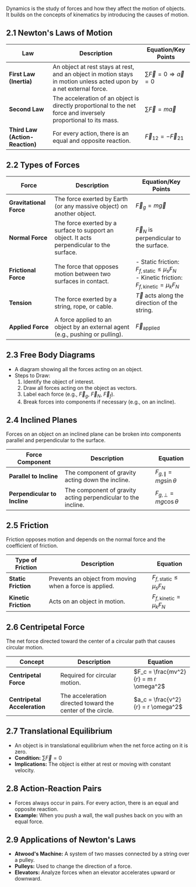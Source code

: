 Dynamics is the study of forces and how they affect the motion of objects. It builds on the concepts of kinematics by introducing the causes of motion.

## 2.1 Newton's Laws of Motion

| **Law**                  | **Description**                                                                 | **Equation/Key Points**                                                                 |
|--------------------------|---------------------------------------------------------------------------------|-----------------------------------------------------------------------------------------|
| **First Law (Inertia)**   | An object at rest stays at rest, and an object in motion stays in motion unless acted upon by a net external force. | $\sum \vec{F} = 0 \Rightarrow \vec{a} = 0$                                             |
| **Second Law**            | The acceleration of an object is directly proportional to the net force and inversely proportional to its mass. | $\sum \vec{F} = m \vec{a}$                                                             |
| **Third Law (Action-Reaction)** | For every action, there is an equal and opposite reaction.                      | $\vec{F}_{12} = -\vec{F}_{21}$                                                         |

## 2.2 Types of Forces

| **Force**                | **Description**                                                                 | **Equation/Key Points**                                                                 |
|--------------------------|---------------------------------------------------------------------------------|-----------------------------------------------------------------------------------------|
| **Gravitational Force**   | The force exerted by Earth (or any massive object) on another object.           | $\vec{F}_g = m \vec{g}$                                                                |
| **Normal Force**          | The force exerted by a surface to support an object. It acts perpendicular to the surface. | $\vec{F}_N$ is perpendicular to the surface.                                           |
| **Frictional Force**      | The force that opposes motion between two surfaces in contact.                  | - Static friction: $F_{f, \text{static}} \leq \mu_s F_N$ <br> - Kinetic friction: $F_{f, \text{kinetic}} = \mu_k F_N$ |
| **Tension**               | The force exerted by a string, rope, or cable.                                  | $\vec{T}$ acts along the direction of the string.                                       |
| **Applied Force**         | A force applied to an object by an external agent (e.g., pushing or pulling).    | $\vec{F}_{\text{applied}}$                                                             |

## 2.3 Free Body Diagrams
- A diagram showing all the forces acting on an object.
- Steps to Draw:
  1. Identify the object of interest.
  2. Draw all forces acting on the object as vectors.
  3. Label each force (e.g., $\vec{F}_g$, $\vec{F}_N$, $\vec{F}_f$).
  4. Break forces into components if necessary (e.g., on an incline).

## 2.4 Inclined Planes
Forces on an object on an inclined plane can be broken into components parallel and perpendicular to the surface.

| **Force Component**       | **Description**                                                | **Equation**                         |
|--------------------------|----------------------------------------------------------------|--------------------------------------|
| **Parallel to Incline**   | The component of gravity acting down the incline.             | $F_{g, \parallel} = mg \sin \theta$ |
| **Perpendicular to Incline** | The component of gravity acting perpendicular to the incline. | $F_{g, \perp} = mg \cos \theta$    |

## 2.5 Friction
Friction opposes motion and depends on the normal force and the coefficient of friction.

| **Type of Friction**      | **Description**                                                                 | **Equation**                                                                 |
|--------------------------|---------------------------------------------------------------------------------|-----------------------------------------------------------------------------|
| **Static Friction**       | Prevents an object from moving when a force is applied.                         | $F_{f, \text{static}} \leq \mu_s F_N$                                      |
| **Kinetic Friction**      | Acts on an object in motion.                                                   | $F_{f, \text{kinetic}} = \mu_k F_N$                                        |

## 2.6 Centripetal Force
The net force directed toward the center of a circular path that causes circular motion.

| **Concept**               | **Description**                                                                 | **Equation**                                                                 |
|--------------------------|---------------------------------------------------------------------------------|-----------------------------------------------------------------------------|
| **Centripetal Force**     | Required for circular motion.                                                   | $F_c = \frac{mv^2}{r} = m r \omega^2$                                      |
| **Centripetal Acceleration** | The acceleration directed toward the center of the circle.                    | $a_c = \frac{v^2}{r} = r \omega^2$                                         |

## 2.7 Translational Equilibrium
- An object is in translational equilibrium when the net force acting on it is zero.
- **Condition:** $\sum \vec{F} = 0$
- **Implications:** The object is either at rest or moving with constant velocity.

## 2.8 Action-Reaction Pairs
- Forces always occur in pairs. For every action, there is an equal and opposite reaction.
- **Example:** When you push a wall, the wall pushes back on you with an equal force.

## 2.9 Applications of Newton's Laws
- **Atwood's Machine:** A system of two masses connected by a string over a pulley.
- **Pulleys:** Used to change the direction of a force.
- **Elevators:** Analyze forces when an elevator accelerates upward or downward.